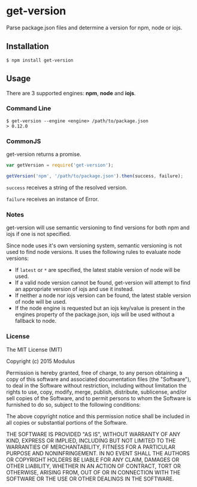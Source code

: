 # get-version

Parse package.json files and determine a version for npm, node or iojs.

## Installation

`$ npm install get-version`

## Usage

There are 3 supported engines: **npm**, **node** and **iojs**.

### Command Line

```
$ get-version --engine <engine> /path/to/package.json
> 0.12.0
```

### CommonJS

get-version returns a promise.

```js
var getVersion = require('get-version');

getVersion('npm', '/path/to/package.json').then(success, failure);
```

`success` receives a string of the resolved version.

`failure` receives an instance of Error.

### Notes

get-version will use semantic versioning to find versions for both npm and iojs if one is not specified.

Since node uses it's own versioning system, semantic versioning is not used to find node versions. It uses the following rules to evaluate node versions:

* If `latest` or `*` are specified, the latest stable version of node will be used.
* If a valid node version cannot be found, get-version will attempt to find an appropriate version of iojs and use it instead.
* If neither a node nor iojs version can be found, the latest stable version of node will be used.
* If the node engine is requested but an iojs key/value is present in the engines property of the package.json, iojs will be used without a fallback to node.

### License

The MIT License (MIT)

Copyright (c) 2015 Modulus

Permission is hereby granted, free of charge, to any person obtaining a copy
of this software and associated documentation files (the "Software"), to deal
in the Software without restriction, including without limitation the rights
to use, copy, modify, merge, publish, distribute, sublicense, and/or sell
copies of the Software, and to permit persons to whom the Software is
furnished to do so, subject to the following conditions:

The above copyright notice and this permission notice shall be included in all
copies or substantial portions of the Software.

THE SOFTWARE IS PROVIDED "AS IS", WITHOUT WARRANTY OF ANY KIND, EXPRESS OR
IMPLIED, INCLUDING BUT NOT LIMITED TO THE WARRANTIES OF MERCHANTABILITY,
FITNESS FOR A PARTICULAR PURPOSE AND NONINFRINGEMENT. IN NO EVENT SHALL THE
AUTHORS OR COPYRIGHT HOLDERS BE LIABLE FOR ANY CLAIM, DAMAGES OR OTHER
LIABILITY, WHETHER IN AN ACTION OF CONTRACT, TORT OR OTHERWISE, ARISING FROM,
OUT OF OR IN CONNECTION WITH THE SOFTWARE OR THE USE OR OTHER DEALINGS IN THE
SOFTWARE.
